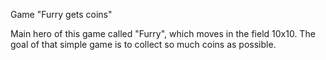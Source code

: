 Game "Furry gets coins"

Main hero of this game called "Furry", which moves in the field 10x10.
The goal of that simple game is to collect so much coins as possible.

